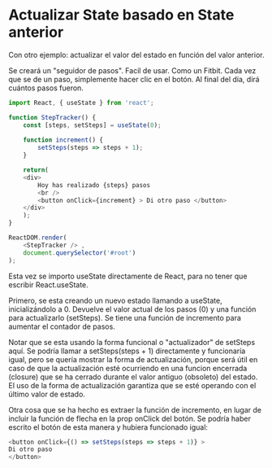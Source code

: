 # Actualizar State basado en State anterior

Con otro ejemplo: actualizar el valor del estado en función del valor anterior.

Se creará un "seguidor de pasos". Facil de usar. Como un Fitbit. Cada vez que se de un paso, simplemente hacer clic en el botón. Al final del día, dirá cuántos pasos fueron.

```js
import React, { useState } from 'react';

function StepTracker() {
    const [steps, setSteps] = useState(0);
    
    function increment() {
        setSteps(steps => steps + 1);
    }

    return(   
    <div>
        Hoy has realizado {steps} pasos
        <br />
        <button onClick={increment} > Di otro paso </button>
    </div>
    );
}

ReactDOM.render(
    <StepTracker /> ,
    document.querySelector('#root')
);
```

Esta vez se importo useState directamente de React, para no tener que escribir React.useState.

Primero, se esta creando un nuevo estado llamando a useState, inicializándolo a 0. Devuelve el valor actual de los pasos (0) y una función para actualizarlo (setSteps). Se tiene una función de incremento para aumentar el contador de pasos.

Notar que se esta usando la forma funcional o "actualizador" de setSteps aquí. Se podría llamar a setSteps(steps + 1) directamente y funcionaría igual, pero se quería mostrar la forma de actualización, porque será útil en caso de que la actualización esté ocurriendo en una funcion encerrada (closure) que se ha cerrado durante el valor antiguo (obsoleto) del estado. El uso de la forma de actualización garantiza que se esté operando con el último valor de estado.

Otra cosa que se ha hecho es extraer la función de incremento, en lugar de incluir la función de flecha en la prop onClick del botón. Se podría haber escrito el botón de esta manera y hubiera funcionado igual:

```js
<button onClick={() => setSteps(steps => steps + 1)} >
Di otro paso
</button>
```